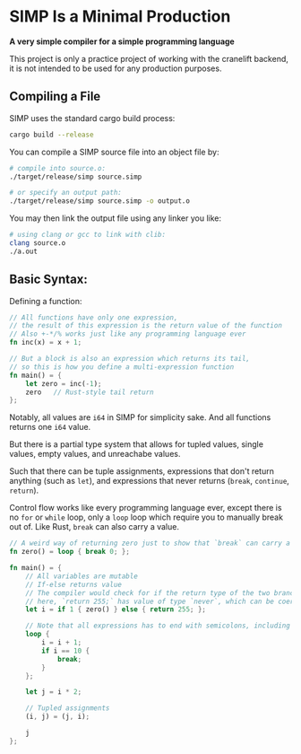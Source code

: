 # SIMP Is a Minimal Production

**A very simple compiler for a simple programming language**

This project is only a practice project of working with the cranelift backend,
it is not intended to be used for any production purposes.

## Compiling a File

SIMP uses the standard cargo build process:

```bash
cargo build --release
```

You can compile a SIMP source file into an object file by:

```bash
# compile into source.o:
./target/release/simp source.simp

# or specify an output path:
./target/release/simp source.simp -o output.o
```

You may then link the output file using any linker you like:

```bash
# using clang or gcc to link with clib:
clang source.o
./a.out
```

## Basic Syntax:

Defining a function:

```rust
// All functions have only one expression,
// the result of this expression is the return value of the function
// Also +-*/% works just like any programming language ever
fn inc(x) = x + 1;

// But a block is also an expression which returns its tail,
// so this is how you define a multi-expression function
fn main() = {
    let zero = inc(-1);
    zero   // Rust-style tail return
};
```

Notably, all values are `i64` in SIMP for simplicity sake. And all functions returns one `i64` value.

But there is a partial type system that allows for tupled values, single values, empty values, and unreachabe values.

Such that there can be tuple assignments, expressions that don't return anything (such as `let`), and expressions that never returns (`break`, `continue`, `return`).

Control flow works like every programming language ever, except there is no `for` or `while` loop,
only a `loop` loop which require you to manually break out of. Like Rust, `break` can also carry a value.

```rust
// A weird way of returning zero just to show that `break` can carry a value.
fn zero() = loop { break 0; };

fn main() = {
    // All variables are mutable
    // If-else returns value
    // The compiler would check for if the return type of the two branches matches.
    // here, `return 255;` has value of type `never`, which can be coerced into any type
    let i = if 1 { zero() } else { return 255; };

    // Note that all expressions has to end with semicolons, including control flow statements
    loop {
        i = i + 1;
        if i == 10 {
            break;
        }
    };

    let j = i * 2;

    // Tupled assignments
    (i, j) = (j, i);

    j
};
```
